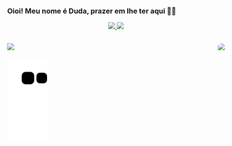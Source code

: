 ### Oioi! Meu nome é Duda, prazer em lhe ter aqui ✌🏾

  <div align="center">
    <a href="https://github.com/MariaEduardaBernardo">
    <img height="180em" src="https://github-readme-stats.vercel.app/api?username=MariaEduardaBernardo&show_icons=true&theme=cobalt&include_all_commits=true&count_private=true"/>
    <img height="180em" src="https://github-readme-stats.vercel.app/api/top-langs/?username=MariaEduardaBernardo&layout=compact&langs_count=7&theme=cobalt"/>
 </div>
  
  ##
  
 <div>
  <a href="https://www.linkedin.com/in/maria-eduarda-3a5603141/"><img src="https://img.shields.io/badge/LinkedIn-0077B5?style=for-the-badge&logo=linkedin&logoColor=white">
      <img align="right" height="160" style="border-radius:50px;" src="https://media.discordapp.net/attachments/937718324811423824/938561531283648563/download20220100191537.png?width=422&height=422">
 </div>
 
<div>
  <!--
  <h3> . 🏃🏽 Atualmente a procura de estagio</h3>
  <h3> . 🌱 Cursando informatica </h3>-->

   ![Snake animation](https://github.com/MariaEduardaBernardo/MariaEduardaBernardo/blob/output/github-contribution-grid-snake.svg)
 
</div>

